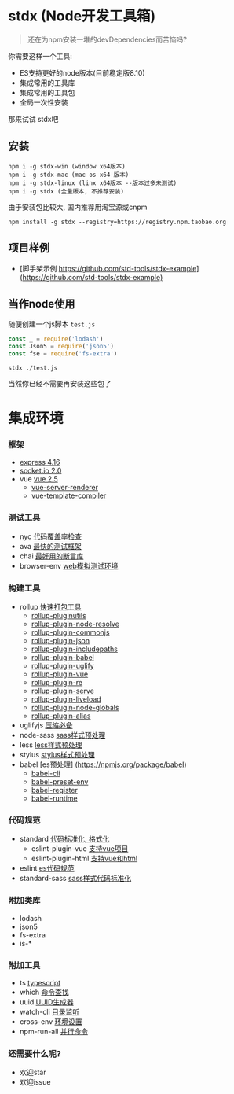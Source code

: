 # stdx (Node开发工具箱)

> 还在为npm安装一堆的devDependencies而苦恼吗?

你需要这样一个工具:
- ES支持更好的node版本(目前稳定版8.10)
- 集成常用的工具库
- 集成常用的工具包
- 全局一次性安装

那来试试 stdx吧

## 安装

```
npm i -g stdx-win (window x64版本)
npm i -g stdx-mac (mac os x64 版本)
npm i -g stdx-linux (linx x64版本 --版本过多未测试)
npm i -g stdx (全量版本, 不推荐安装)
```

由于安装包比较大, 国内推荐用淘宝源或cnpm

```
npm install -g stdx --registry=https://registry.npm.taobao.org
```

## 项目样例

- [脚手架示例 https://github.com/std-tools/stdx-example](https://github.com/std-tools/stdx-example)

## 当作node使用

随便创建一个js脚本 `test.js`

```js
const _ = require('lodash')
const Json5 = require('json5')
const fse = require('fs-extra')
```

```
stdx ./test.js
```

当然你已经不需要再安装这些包了

# 集成环境

### 框架

- [express 4.16](https://npmjs.org/package/express)
- [socket.io 2.0](https://npmjs.org/package/express)
- vue [vue 2.5](https://npmjs.org/package/vue)
  - [vue-server-renderer](https://npmjs.org/package/vue-server-renderer)
  - [vue-template-compiler](https://npmjs.org/package/vue-template-compiler)

### 测试工具

- nyc [代码覆盖率检查](https://npmjs.org/package/nyc)
- ava [最快的测试框架](https://npmjs.org/package/ava)
- chai [最好用的断言库](https://npmjs.org/package/chai)
- browser-env [web模拟测试环境](https://npmjs.org/package/browser-env)

### 构建工具

- rollup [快速打包工具](https://npmjs.org/package/rollup)
  - [rollup-pluginutils](https://npmjs.org/package/rollup-pluginutils)
  - [rollup-plugin-node-resolve](https://npmjs.org/package/rollup-plugin-node-resolve)
  - [rollup-plugin-commonjs](https://npmjs.org/package/rollup-plugin-commonjs)
  - [rollup-plugin-json](https://npmjs.org/package/rollup-plugin-json)
  - [rollup-plugin-includepaths](https://npmjs.org/package/rollup-plugin-includepaths)
  - [rollup-plugin-babel](https://npmjs.org/package/rollup-plugin-babel)
  - [rollup-plugin-uglify](https://npmjs.org/package/rollup-plugin-uglify)
  - [rollup-plugin-vue](https://npmjs.org/package/rollup-plugin-vue)
  - [rollup-plugin-re](https://npmjs.org/package/rollup-plugin-re)
  - [rollup-plugin-serve](https://npmjs.org/package/rollup-plugin-serve)
  - [rollup-plugin-liveload](https://npmjs.org/package/rollup-plugin-liveload)
  - [rollup-plugin-node-globals](https://npmjs.org/package/rollup-plugin-node-globals)
  - [rollup-plugin-alias](https://npmjs.org/package/rollup-plugin-alias)
- uglifyjs [压缩必备](https://npmjs.org/package/uglifyjs)
- node-sass [sass样式预处理](https://npmjs.org/package/chai)
- less [less样式预处理](https://npmjs.org/package/less)
- stylus [stylus样式预处理](https://npmjs.org/package/stylus)
- babel [es预处理] (https://npmjs.org/package/babel)
  - [babel-cli](https://npmjs.org/package/babel-cli)
  - [babel-preset-env](https://npmjs.org/package/babel-preset-env)
  - [babel-register](https://npmjs.org/package/babel-register)
  - [babel-runtime](https://npmjs.org/package/babel-runtime)

### 代码规范

- standard [代码标准化, 格式化](https://npmjs.org/package/standard)
  - eslint-plugin-vue [支持vue项目](https://npmjs.org/package/eslint-plugin-vue)
  - eslint-plugin-html [支持vue和html](https://npmjs.org/package/eslint-plugin-html)
- eslint [es代码规范](https://npmjs.org/package/eslint)
- standard-sass [sass样式代码标准化](https://npmjs.org/package/standard-sass)

### 附加类库

- lodash
- json5
- fs-extra
- is-*

### 附加工具

- ts [typescript](https://npmjs.org/package/typescript)
- which [命令查找](https://npmjs.org/package/which)
- uuid [UUID生成器](https://npmjs.org/package/uuid)
- watch-cli [目录监听](https://npmjs.org/package/watch-cli)
- cross-env [环境设置](https://npmjs.org/package/cross-env)
- npm-run-all [并行命令](https://npmjs.org/package/npm-run-all)

### 还需要什么呢?

- 欢迎star
- 欢迎issue
